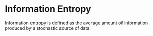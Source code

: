 # Information Entropy

Information entropy is defined as the average amount of information produced by a stochastic source of data.

